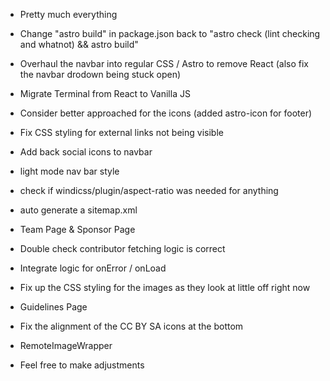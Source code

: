 - Pretty much everything

- Change "astro build" in package.json back to "astro check (lint checking and whatnot) && astro build"
- Overhaul the navbar into regular CSS / Astro to remove React (also fix the navbar drodown being stuck open)
- Migrate Terminal from React to Vanilla JS

- Consider better approached for the icons (added astro-icon for footer)
- Fix CSS styling for external links not being visible
- Add back social icons to navbar
- light mode nav bar style
- check if windicss/plugin/aspect-ratio was needed for anything
- auto generate a sitemap.xml


- Team Page & Sponsor Page
- Double check contributor fetching logic is correct
- Integrate logic for onError / onLoad
- Fix up the CSS styling for the images as they look at little off right now

- Guidelines Page
- Fix the alignment of the CC BY SA icons at the bottom

- RemoteImageWrapper
- Feel free to make adjustments